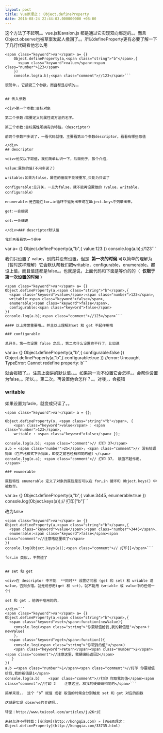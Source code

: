 ```yaml
---
layout: post
title: Vue原理之： Object.defineProperty
date: 2016-08-24 22:44:03.000000000 +08:00
---
```


这个方法了不起啊。。vue.js和avalon.js 都是通过它实现双向绑定的。。而且Object.observe也被草案发起人撤回了。。所以defineProperty更有必要了解一下了几行代码看他怎么用

```
<span class="keyword">var</span> a= {}
    Object.defineProperty(a,<span class="string">"b"</span>,{
      <span class="keyword">value</span>:<span class="number">123</span>
    })
    console.log(a.b);<span class="comment">//123</span>```

很简单，，它接受三个参数，而且都是必填的。。


## 传入参数

<div>第一个参数:目标对象

第二个参数:需要定义的属性或方法的名字。

第三个参数:目标属性所拥有的特性。（descriptor）

前两个参数不多说了，一看代码就懂，主要看第三个参数descriptor，看看有哪些取值

</div>
## descriptor

<div>他又以下取值，我们简单认识一下，后面例子，挨个介绍，

value:属性的值(不用多说了)

writable:如果为false，属性的值就不能被重写,只能为只读了

configurable:总开关，一旦为false，就不能再设置他的（value，writable，configurable）

enumerable:是否能在for…in循环中遍历出来或在Object.keys中列举出来。

get:一会细说

set:一会细说

</div>### descriptor默认值

我们再看看第一个例子

```
<span class="keyword">var</span> a= {}
    Object.defineProperty(a,<span class="string">"b"</span>,{
      <span class="keyword">value</span>:<span class="number">123</span>
    })
    console.log(a.b);<span class="comment">//123</span>```

我们只设置了 value，别的并没有设置，但是  **第一次的时候** 可以简单的理解为（暂时这样理解）它会默认帮我们把writable，configurable，enumerable。都设上值，而且值还都是false。。也就是说，上面代码和下面是等价的的（  **仅限于第一次设置的时候** ）

```
<span class="keyword">var</span> a= {}
Object.defineProperty(a,<span class="string">"b"</span>,{
  <span class="keyword">value</span>:<span class="number">123</span>,
  writable:<span class="keyword">false</span>,
  enumerable:<span class="keyword">false</span>,
  configurable:<span class="keyword">false</span>
})
console.log(a.b);<span class="comment">//123</span>```

#### 以上非常重要哦。。并且以上理解对set 和 get 不起作用哦

### configurable

总开关，第一次设置 false 之后，，第二次什么设置也不行了，比如说

```
<span class="keyword">var</span> a= {}
Object.defineProperty(a,<span class="string">"b"</span>,{
  configurable:<span class="keyword">false</span>
})
Object.defineProperty(a,<span class="string">"b"</span>,{
  configurable:<span class="keyword">true</span>
})
<span class="comment">//error: Uncaught TypeError: Cannot redefine property: b</span>```

就会报错了。。注意上面讲的默认值。。。如果第一次不设置它会怎样。。会帮你设置为false。。所以。。第二次。再设置他会怎样？。。对喽，，会报错

### writable

如果设置为fasle，就变成只读了。。

```
<span class="keyword">var</span> a = {}; 

Object.defineProperty(o, <span class="string">"b"</span>, { 
    <span class="keyword">value</span> : <span class="number">123</span>,
    writable : <span class="keyword">false</span> });

console.log(a.b); <span class="comment">// 打印 37</span>
a.b = <span class="number">25</span>; <span class="comment">// 没有错误抛出（在严格模式下会抛出，即使之前已经有相同的值）</span>
console.log(o.a); <span class="comment">// 打印 37， 赋值不起作用。</span>```

### enumerable

属性特性 enumerable 定义了对象的属性是否可以在 for…in 循环和 Object.keys() 中被枚举。

```
<span class="keyword">var</span> a= {}
Object.defineProperty(a,<span class="string">"b"</span>,{
  <span class="keyword">value</span>:<span class="number">3445</span>,
  enumerable:<span class="keyword">true</span>
})
console.log(Object.keys(a));<span class="comment">// 打印["b"]</span>```

改为false

```
<span class="keyword">var</span> a= {}
Object.defineProperty(a,<span class="string">"b"</span>,{
  <span class="keyword">value</span>:<span class="number">3445</span>,
  enumerable:<span class="keyword">false</span><span class="comment">//注意咯这里改了</span>
})
console.log(Object.keys(a));<span class="comment">// 打印[]</span>```

for…in 类似，，不赘述了


## set 和 get

<div>在 descriptor 中不能  **同时** 设置访问器 (get 和 set) 和 wriable 或 value，否则会错，就是说想用(get 和 set)，就不能用（wriable 或 value中的任何一个）

set 和 get ，他俩干啥用的的，

</div>```
<span class="keyword">var</span> a= {}
Object.defineProperty(a,<span class="string">"b"</span>,{
  <span class="keyword">set</span>:function(newValue){
    console.log(<span class="string">"你要赋值给我,我的新值是"</span>＋newValue)
    },
  <span class="keyword">get</span>:function(){
    console.log(<span class="string">"你取我的值"</span>)
    <span class="keyword">return</span><span class="number">2</span><span class="comment">//注意这里，我硬编码返回2</span>
   }
})
a.b =<span class="number">1</span><span class="comment">//打印 你要赋值给我,我的新值是1</span>
console.log(a.b)    <span class="comment">//打印 你取我的值</span><span class="comment">//打印 2    注意这里，和我的硬编码相同的</span>```

简单来说，， 这个 “b” 赋值 或者 取值的时候会分别触发 set 和 get 对应的函数

这就是实现 observe的关键啊。。

转至：http://www.tuicool.com/articles/ju26riE

未经允许不得转载：[空洽网](http://kongqia.com) » [Vue原理之： Object.defineProperty](http://kongqia.com/33735.html)


